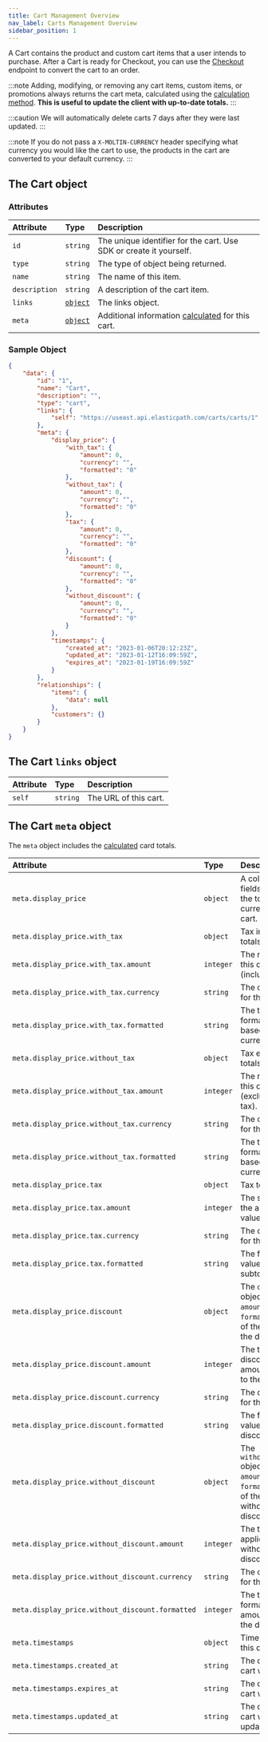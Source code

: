 ```yaml
---
title: Cart Management Overview
nav_label: Carts Management Overview
sidebar_position: 1
---
```


A Cart contains the product and custom cart items that a user intends to purchase. After a Cart is ready for Checkout, you can use the [Checkout](/docs/carts-orders/checkout) endpoint to convert the cart to an order.

:::note
Adding, modifying, or removing any cart items, custom items, or promotions always returns the cart meta, calculated using the [calculation method](/docs/commerce-cloud/global-project-settings/settings-overview#calculation-method). **This is useful to update the client with up-to-date totals.**
:::

:::caution
We will automatically delete carts 7 days after they were last updated.
:::

:::note
If you do not pass a `X-MOLTIN-CURRENCY` header specifying what currency you would like the cart to use, the products in the cart are converted to your default currency.
:::

## The Cart object

### Attributes

| Attribute | Type | Description |
| :--- | :--- | :--- |
| `id` | `string` | The unique identifier for the cart. Use SDK or create it yourself. |
| `type` | `string` | The type of object being returned. |
| `name` | `string` | The name of this item. |
| `description` | `string` | A description of the cart item. |
| `links` | [`object`](#the-cart-links-object) | The links object. |
| `meta` | [`object`](#the-cart-meta-object) | Additional information [calculated](/docs/commerce-cloud/global-project-settings/settings-overview#calculation-method) for this cart. |

### Sample Object

```JSON
{
    "data": {
        "id": "1",
        "name": "Cart",
        "description": "",
        "type": "cart",
        "links": {
            "self": "https://useast.api.elasticpath.com/carts/carts/1"
        },
        "meta": {
            "display_price": {
                "with_tax": {
                    "amount": 0,
                    "currency": "",
                    "formatted": "0"
                },
                "without_tax": {
                    "amount": 0,
                    "currency": "",
                    "formatted": "0"
                },
                "tax": {
                    "amount": 0,
                    "currency": "",
                    "formatted": "0"
                },
                "discount": {
                    "amount": 0,
                    "currency": "",
                    "formatted": "0"
                },
                "without_discount": {
                    "amount": 0,
                    "currency": "",
                    "formatted": "0"
                }
            },
            "timestamps": {
                "created_at": "2023-01-06T20:12:23Z",
                "updated_at": "2023-01-12T16:09:59Z",
                "expires_at": "2023-01-19T16:09:59Z"
            }
        },
        "relationships": {
            "items": {
                "data": null
            },
            "customers": {}
        }
    }
}
```

## The Cart `links` object

| Attribute | Type | Description |
| :--- | :--- | :--- |
| `self` | `string` | The URL of this cart. |

## The Cart `meta` object

The `meta` object includes the [calculated](/docs/commerce-cloud/global-project-settings/settings-overview#calculation-method) card totals.

| Attribute | Type | Description |
| :--- | :--- | :--- |
| `meta.display_price` | `object` | A collection of fields related to the total and currency of this cart. |
| `meta.display_price.with_tax` | `object` | Tax inclusive totals. |
| `meta.display_price.with_tax.amount` | `integer` | The raw total of this cart (inclusive of tax). |
| `meta.display_price.with_tax.currency` | `string` | The currency set for this cart. |
| `meta.display_price.with_tax.formatted` | `string` | The tax inclusive formatted total based on the currency. |
| `meta.display_price.without_tax` | `object` | Tax exclusive totals. |
| `meta.display_price.without_tax.amount` | `integer` | The raw total of this cart (exclusive of tax). |
| `meta.display_price.without_tax.currency` | `string` | The currency set for this cart. |
| `meta.display_price.without_tax.formatted` | `string` | The tax exclusive formatted total based on the currency. |
| `meta.display_price.tax` | `object` | Tax totals. |
| `meta.display_price.tax.amount` | `integer` | The subtotal of the added tax value. |
| `meta.display_price.tax.currency` | `string` | The currency set for the tax. |
| `meta.display_price.tax.formatted` | `string` | The formatted value for the tax subtotal. |
| `meta.display_price.discount` | `object` | The `discount` object describes `amount`, `currency`, `formatted` value of the cart with the discount. |
| `meta.display_price.discount.amount` | `integer` | The total discounted amount applied to the cart. |
| `meta.display_price.discount.currency` | `string` | The currency set for the amount. |
| `meta.display_price.discount.formatted` | `string` | The formatted value for the discount. |
| `meta.display_price.without_discount` | `object` | The `without_discount` object describes `amount`, `currency`, `formatted` value of the cart without the discount. |
| `meta.display_price.without_discount.amount` | `integer` | The total price applied to a cart without the discount. |
| `meta.display_price.without_discount.currency`| `string` | The currency set for this cart. |
| `meta.display_price.without_discount.formatted`| `integer` | The total formatted amount without the discount. |
| `meta.timestamps` | `object` | Timestamps for this cart. |
| `meta.timestamps.created_at` | `string` | The date this cart was created. |
| `meta.timestamps.expires_at` | `string` | The date this cart will expire. |
| `meta.timestamps.updated_at` | `string` | The date this cart was last updated. |
